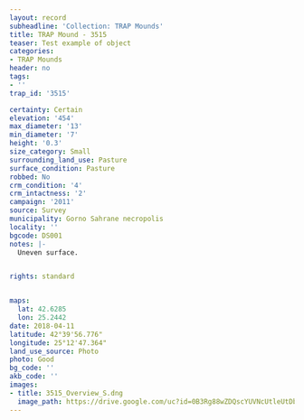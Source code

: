 ```yaml
---
layout: record
subheadline: 'Collection: TRAP Mounds'
title: TRAP Mound - 3515
teaser: Test example of object
categories:
- TRAP Mounds
header: no
tags:
- ''
trap_id: '3515'

certainty: Certain
elevation: '454'
max_diameter: '13'
min_diameter: '7'
height: '0.3'
size_category: Small
surrounding_land_use: Pasture
surface_condition: Pasture
robbed: No
crm_condition: '4'
crm_intactness: '2'
campaign: '2011'
source: Survey
municipality: Gorno Sahrane necropolis
locality: ''
bgcode: DS001
notes: |-
  Uneven surface.


rights: standard


maps:
  lat: 42.6285
  lon: 25.2442
date: 2018-04-11
latitude: 42°39'56.776"
longitude: 25°12'47.364"
land_use_source: Photo
photo: Good
bg_code: ''
akb_code: ''
images:
- title: 3515_Overview_S.dng
  image_path: https://drive.google.com/uc?id=0B3Rg88wZDQscYUVNcUtleUtDbm8
---
```

